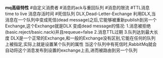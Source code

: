 ****mq高级特性****
#自定义消费者
#消息的ack与重回队列
#消息的限流
#TTL消息
    time to live 消息存活时间
#死信队列
    DLX,Dead-Letter-Exchange
    利用DLX,当消息在一个队列中变成死信(dead message)之后,它能够被重新publish到另一个Exchange,这个Exchange就是DLX
    变成dead message的情况:
        1.消息被拒绝(basic.reject/basic.nack)并且requeue=false
        2.消息TTL过期
        3.队列达到最大长度
    DLX是一个正常的Exchange,和一般的Exchange没有区别,它能在任何的队列上被指定,实际上就是设置某个队列的属性
    当这个队列中有死信时,RabbitMq就会自动将这个消息发布到设置的exchange上去,进而被路由到另一个队列    
